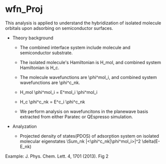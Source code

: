 wfn_Proj
========

This analysis is applied to understand the hybridization of isolated molecule orbitals upon adsorbing on semiconductor surfaces.

- Theory background
  - The combined interface system include molecule and semiconductor substrate.
  - The isolated molecule's Hamiltonian is H_mol, and combined system Hamiltonian is H_c.
  - The molecule wavefunctions are \phi^mol_i, and combined system wavefunctions are \phi^c_nk.

  - H_mol \phi^mol_i = E^mol_i \phi^mol_i
  - H_c \phi^c_nk = E^c_i \phi^c_nk

  - We perform analysis on wavefuncitons in the planewave basis extracted from either Paratec or QEspresso simulation.

- Analyzation
  - Projected density of states(PDOS) of adsorption system on isolated molecular eigenstates
    \Sum_nk |<\phi^c_nk|\phi^mol_i>|^2 \delta(E-E_nk)
    

Example: J. Phys. Chem. Lett. 4, 1701 (2013). Fig 2
